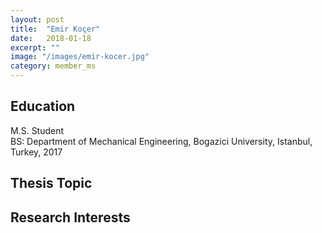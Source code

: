 ```yaml
---
layout: post
title:  "Emir Koçer"
date:   2018-01-18
excerpt: ""
image: "/images/emir-kocer.jpg"
category: member_ms
---
```


## Education
M.S. Student <br>
BS: Department of Mechanical Engineering, Bogazici University, Istanbul, Turkey, 2017    <br>


## Thesis Topic


## Research Interests

